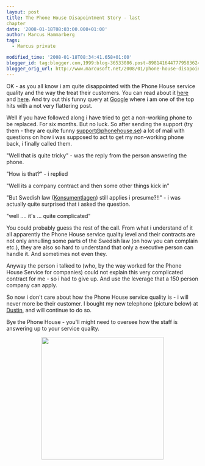 ```yaml
---
layout: post
title: The Phone House Disapointment Story - last
chapter
date: '2008-01-18T08:03:00.000+01:00'
author: Marcus Hammarberg
tags:
  - Marcus private

modified_time: '2008-01-18T08:34:41.658+01:00'
blogger_id: tag:blogger.com,1999:blog-36533086.post-8981416447779583624
blogger_orig_url: http://www.marcusoft.net/2008/01/phone-house-disapointment-story-last.html
---
```



<div>

OK - as you all know i am quite disappointed with the Phone House
service quality and the way the treat their customers. You can read
about it
[here](http://marcushammarberg.blogspot.com/2008/01/quality-reclamation-and-phones.html)
and
[here](http://marcushammarberg.blogspot.com/2007/10/non-exsisting-service-quality-at-phone.html).
And try out this funny query at
[Google](http://www.google.com/search?hl=sv&q=phone+house+Service+Quality+&btnG=S%C3%B6k&meta=)
where i am one of the top hits with a not very flattering post.

Well if you have followed along i have tried to get a non-working phone
to be replaced. For six months. But no luck. So after sending the
support (try them - they are quite funny <support@phonehouse.se>) a lot
of mail with questions on how i was supposed to act to get my
non-working phone back, i finally called them.

</div>



<div>

</div>



<div>

"Well that is quite tricky" - was the reply from the person answering
the phone.

</div>



<div>

"How is that?" - i replied

</div>



<div>

"Well its a company contract and then some other things kick in"

</div>



<div>

"But Swedish law ([Konsumentlagen](http://www.konsumentverket.se/))
still applies i presume?!!" - i was actually quite surprised that i
asked the question.

</div>



<div>

"well .... it's ... quite complicated"

</div>



<div>

</div>



<div>

You could probably guess the rest of the call. From what i understand of
it all apparently the Phone House service quality level and their
contracts are not only annulling some parts of the Swedish law (on how
you can complain etc.), they are also so hard to understand that only a
executive person can handle it. And sometimes not even they.

</div>



<div>

</div>



<div>

Anyway the person i talked to (who, by the way worked for the Phone
House Service for companies) could not explain this very complicated
contract for me - so i had to give up. And use the leverage that a 150
person company can apply.

</div>



<div>

</div>



<div>

So now i don't care about how the Phone House service quality is - i
will never more be their customer. I bought my new telephone (picture
below) at [Dustin](http://www.dustin.se/), and will continue to do so.

</div>



<div>

</div>



<div>

Bye the Phone House - you'll might need to oversee how the staff is
answering up to your service quality.

</div>



<div>

</div>


[<img
src="http://www.dustin.se/dacsaportal/system/pages/other/wf_image_viewer.aspx?NoCache=s1dbirjzmycd2xngiu4yajb0&amp;ImageID=672709"
style="DISPLAY: block; MARGIN: 0px auto 10px; WIDTH: 320px; CURSOR: hand; TEXT-ALIGN: center"
data-border="0" />](http://www.dustin.se/dacsaportal/system/pages/other/wf_image_viewer.aspx?NoCache=s1dbirjzmycd2xngiu4yajb0&ImageID=672709)
